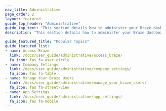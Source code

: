 ```yaml
---
nav_title: Administrative
page_order: 2
layout: featured
guide_top_header: "Administrative"
guide_top_text: "This section details how to administer your Braze dashboard, including initial setup for integrations, dashboard administration, user permission management, and more."
description: "This section details how to administer your Braze dashboard, including initial setup for integrations, dashboard administration, user permission management, and more."

guide_featured_title: "Popular Topics"
guide_featured_list:
- name: Access Braze
  link: /docs/user_guide/administrative/access_braze/
  fa_icon: fas fa-user-circle
- name: Company Settings
  link: /docs/user_guide/administrative/company_settings/
  fa_icon: fas fa-table
- name: Manage Your Braze Users
  link: /docs/user_guide/administrative/manage_your_braze_users/
  fa_icon: fas fa-street-view
- name: App Settings
  link: /docs/user_guide/administrative/app_settings/
  fa_icon: fas fa-mobile
---
```


<br> 
